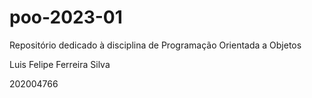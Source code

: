 # poo-2023-01
Repositório dedicado à disciplina de Programação Orientada a Objetos

Luis Felipe Ferreira Silva

202004766
